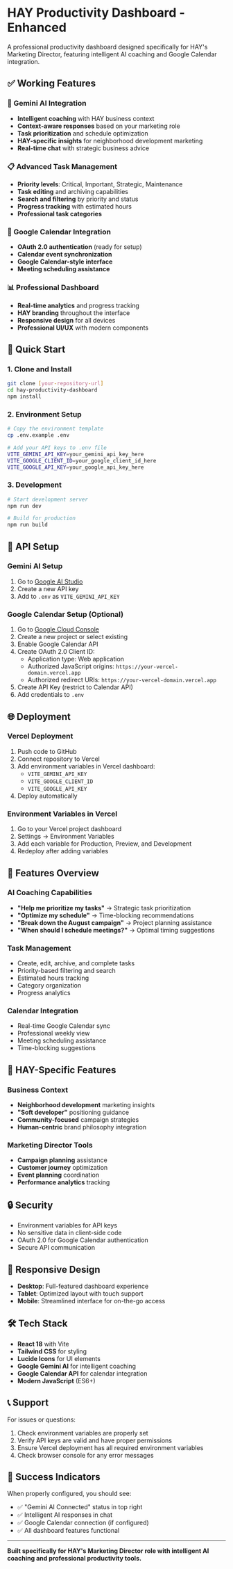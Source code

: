 # HAY Productivity Dashboard - Enhanced

A professional productivity dashboard designed specifically for HAY's Marketing Director, featuring intelligent AI coaching and Google Calendar integration.

## ✅ Working Features

### 🤖 Gemini AI Integration
- **Intelligent coaching** with HAY business context
- **Context-aware responses** based on your marketing role
- **Task prioritization** and schedule optimization
- **HAY-specific insights** for neighborhood development marketing
- **Real-time chat** with strategic business advice

### 📋 Advanced Task Management
- **Priority levels**: Critical, Important, Strategic, Maintenance
- **Task editing** and archiving capabilities
- **Search and filtering** by priority and status
- **Progress tracking** with estimated hours
- **Professional task categories**

### 📅 Google Calendar Integration
- **OAuth 2.0 authentication** (ready for setup)
- **Calendar event synchronization**
- **Google Calendar-style interface**
- **Meeting scheduling assistance**

### 📊 Professional Dashboard
- **Real-time analytics** and progress tracking
- **HAY branding** throughout the interface
- **Responsive design** for all devices
- **Professional UI/UX** with modern components

## 🚀 Quick Start

### 1. Clone and Install
```bash
git clone [your-repository-url]
cd hay-productivity-dashboard
npm install
```

### 2. Environment Setup
```bash
# Copy the environment template
cp .env.example .env

# Add your API keys to .env file
VITE_GEMINI_API_KEY=your_gemini_api_key_here
VITE_GOOGLE_CLIENT_ID=your_google_client_id_here
VITE_GOOGLE_API_KEY=your_google_api_key_here
```

### 3. Development
```bash
# Start development server
npm run dev

# Build for production
npm run build
```

## 🔧 API Setup

### Gemini AI Setup
1. Go to [Google AI Studio](https://aistudio.google.com/app/apikey)
2. Create a new API key
3. Add to `.env` as `VITE_GEMINI_API_KEY`

### Google Calendar Setup (Optional)
1. Go to [Google Cloud Console](https://console.cloud.google.com/apis/credentials)
2. Create a new project or select existing
3. Enable Google Calendar API
4. Create OAuth 2.0 Client ID:
   - Application type: Web application
   - Authorized JavaScript origins: `https://your-vercel-domain.vercel.app`
   - Authorized redirect URIs: `https://your-vercel-domain.vercel.app`
5. Create API Key (restrict to Calendar API)
6. Add credentials to `.env`

## 🌐 Deployment

### Vercel Deployment
1. Push code to GitHub
2. Connect repository to Vercel
3. Add environment variables in Vercel dashboard:
   - `VITE_GEMINI_API_KEY`
   - `VITE_GOOGLE_CLIENT_ID`
   - `VITE_GOOGLE_API_KEY`
4. Deploy automatically

### Environment Variables in Vercel
1. Go to your Vercel project dashboard
2. Settings → Environment Variables
3. Add each variable for Production, Preview, and Development
4. Redeploy after adding variables

## 🎯 Features Overview

### AI Coaching Capabilities
- **"Help me prioritize my tasks"** → Strategic task prioritization
- **"Optimize my schedule"** → Time-blocking recommendations
- **"Break down the August campaign"** → Project planning assistance
- **"When should I schedule meetings?"** → Optimal timing suggestions

### Task Management
- Create, edit, archive, and complete tasks
- Priority-based filtering and search
- Estimated hours tracking
- Category organization
- Progress analytics

### Calendar Integration
- Real-time Google Calendar sync
- Professional weekly view
- Meeting scheduling assistance
- Time-blocking suggestions

## 🏢 HAY-Specific Features

### Business Context
- **Neighborhood development** marketing insights
- **"Soft developer"** positioning guidance
- **Community-focused** campaign strategies
- **Human-centric** brand philosophy integration

### Marketing Director Tools
- **Campaign planning** assistance
- **Customer journey** optimization
- **Event planning** coordination
- **Performance analytics** tracking

## 🔒 Security

- Environment variables for API keys
- No sensitive data in client-side code
- OAuth 2.0 for Google Calendar authentication
- Secure API communication

## 📱 Responsive Design

- **Desktop**: Full-featured dashboard experience
- **Tablet**: Optimized layout with touch support
- **Mobile**: Streamlined interface for on-the-go access

## 🛠️ Tech Stack

- **React 18** with Vite
- **Tailwind CSS** for styling
- **Lucide Icons** for UI elements
- **Google Gemini AI** for intelligent coaching
- **Google Calendar API** for calendar integration
- **Modern JavaScript** (ES6+)

## 📞 Support

For issues or questions:
1. Check environment variables are properly set
2. Verify API keys are valid and have proper permissions
3. Ensure Vercel deployment has all required environment variables
4. Check browser console for any error messages

## 🎉 Success Indicators

When properly configured, you should see:
- ✅ "Gemini AI Connected" status in top right
- ✅ Intelligent AI responses in chat
- ✅ Google Calendar connection (if configured)
- ✅ All dashboard features functional

---

**Built specifically for HAY's Marketing Director role with intelligent AI coaching and professional productivity tools.**

